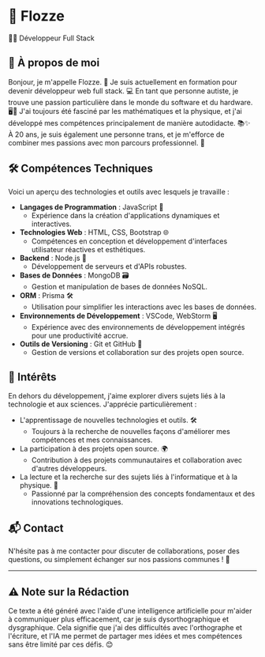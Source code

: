 # 🌟 Flozze

👨‍💻 Développeur Full Stack

## 📌 À propos de moi

Bonjour, je m'appelle Flozze. 👋 Je suis actuellement en formation pour devenir développeur web full stack. 💻 En tant que personne autiste, je trouve une passion particulière dans le monde du software et du hardware. 🖥️🔧 J'ai toujours été fasciné par les mathématiques et la physique, et j'ai développé mes compétences principalement de manière autodidacte. 📚✨ À 20 ans, je suis également une personne trans, et je m'efforce de combiner mes passions avec mon parcours professionnel. 🌈

## 🛠️ Compétences Techniques

Voici un aperçu des technologies et outils avec lesquels je travaille :

- **Langages de Programmation** : JavaScript 📜
  - Expérience dans la création d'applications dynamiques et interactives.
- **Technologies Web** : HTML, CSS, Bootstrap 🌐
  - Compétences en conception et développement d'interfaces utilisateur réactives et esthétiques.
- **Backend** : Node.js 🚀
  - Développement de serveurs et d'APIs robustes.
- **Bases de Données** : MongoDB 🗃️
  - Gestion et manipulation de bases de données NoSQL.
- **ORM** : Prisma 🛠️
  - Utilisation pour simplifier les interactions avec les bases de données.
- **Environnements de Développement** : VSCode, WebStorm 🖥️
  - Expérience avec des environnements de développement intégrés pour une productivité accrue.
- **Outils de Versioning** : Git et GitHub 🔄
  - Gestion de versions et collaboration sur des projets open source.

## 🎯 Intérêts

En dehors du développement, j'aime explorer divers sujets liés à la technologie et aux sciences. J'apprécie particulièrement :

- L'apprentissage de nouvelles technologies et outils. 🛠️
  - Toujours à la recherche de nouvelles façons d'améliorer mes compétences et mes connaissances.
- La participation à des projets open source. 🌍
  - Contribution à des projets communautaires et collaboration avec d'autres développeurs.
- La lecture et la recherche sur des sujets liés à l'informatique et à la physique. 📖
  - Passionné par la compréhension des concepts fondamentaux et des innovations technologiques.

## 📬 Contact

N'hésite pas à me contacter pour discuter de collaborations, poser des questions, ou simplement échanger sur nos passions communes ! 💬

---

## ⚠️ Note sur la Rédaction

Ce texte a été généré avec l'aide d'une intelligence artificielle pour m'aider à communiquer plus efficacement, car je suis dysorthographique et dysgraphique. Cela signifie que j'ai des difficultés avec l'orthographe et l'écriture, et l'IA me permet de partager mes idées et mes compétences sans être limité par ces défis. 😊
